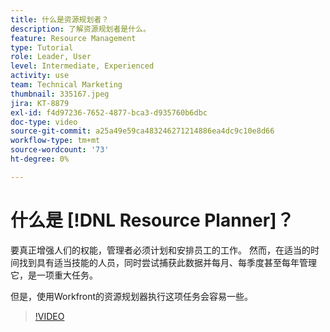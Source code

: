 ```yaml
---
title: 什么是资源规划者？
description: 了解资源规划者是什么。
feature: Resource Management
type: Tutorial
role: Leader, User
level: Intermediate, Experienced
activity: use
team: Technical Marketing
thumbnail: 335167.jpeg
jira: KT-8879
exl-id: f4d97236-7652-4877-bca3-d935760b6dbc
doc-type: video
source-git-commit: a25a49e59ca483246271214886ea4dc9c10e8d66
workflow-type: tm+mt
source-wordcount: '73'
ht-degree: 0%

---
```


# 什么是 [!DNL Resource Planner]？

要真正增强人们的权能，管理者必须计划和安排员工的工作。 然而，在适当的时间找到具有适当技能的人员，同时尝试捕获此数据并每月、每季度甚至每年管理它，是一项重大任务。

但是，使用Workfront的资源规划器执行这项任务会容易一些。


>[!VIDEO](https://video.tv.adobe.com/v/335167/?quality=12&learn=on)
